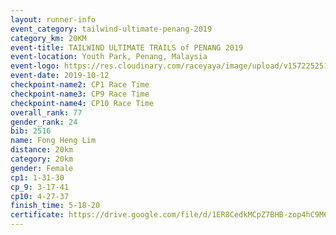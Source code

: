 ```yaml
---
layout: runner-info 
event_category: tailwind-ultimate-penang-2019 
category_km: 20KM 
event-title: TAILWIND ULTIMATE TRAILS of PENANG 2019 
event-location: Youth Park, Penang, Malaysia 
event-logo: https://res.cloudinary.com/raceyaya/image/upload/v1572252513/logo/utop-2019_h9tzys.jpg 
event-date: 2019-10-12 
checkpoint-name2: CP1 Race Time 
checkpoint-name3: CP9 Race Time 
checkpoint-name4: CP10 Race Time 
overall_rank: 77
gender_rank: 24
bib: 2516
name: Fong Heng Lim
distance: 20km
category: 20km
gender: Female
cp1: 1-31-30
cp_9: 3-17-41
cp10: 4-27-37
finish_time: 5-18-20
certificate: https://drive.google.com/file/d/1ER8CedkMCpZ7BHB-zop4hC9M6E3WBROO/view?usp=sharing
---
```

